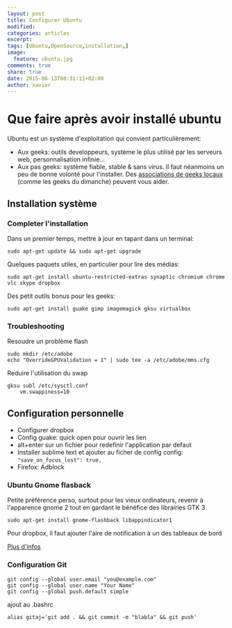 ```yaml
---
layout: post
title: Configurer Ubuntu
modified:
categories: articles
excerpt:
tags: [Ubuntu,OpenSource,installation,]
image: 
  feature: ubuntu.jpg
comments: true
share: true
date: 2015-06-13T08:31:11+02:00
author: xavier
---
```

# Que faire après avoir installé ubuntu

Ubuntu est un système d'exploitation qui convient particulièrement:

* Aux geeks: outils developpeurs, système le plus utilisé par les serveurs web, personnalisation infinie...
* Aux pas geeks: système fiable, stable & sans virus. Il faut néanmoins un peu de bonne volonté pour l'installer. Des [associations de geeks locaux](https://aful.org/gul) (comme les geeks du dimanche) peuvent vous aider.

## Installation système

###  Completer l'installation

Dans un premier temps, mettre à jour en tapant dans un terminal:

    sudo apt-get update && sudo apt-get upgrade

Quelques paquets utiles, en particulier pour lire des médias:

    sudo apt-get install ubuntu-restricted-extras synaptic chromium chrome vlc skype dropbox

Des petit outils bonus pour les geeks:

    sudo apt-get install guake gimp imagemagick gksu virtualbox

### Troubleshooting

Resoudre un problème flash

    sudo mkdir /etc/adobe
    echo "OverrideGPUValidation = 1" | sudo tee -a /etc/adobe/mms.cfg

Reduire l'utilisation du swap

	gksu subl /etc/sysctl.conf
		vm.swappiness=10


## Configuration personnelle

* Configurer dropbox
* Config guake: quick open pour ouvrir les lien
* alt+enter sur un fichier pour redefinir l'application par defaut
* Installer sublime text et ajouter au ficher de config config: `"save_on_focus_lost": true,`
* Firefox: Adblock

### Ubuntu Gnome flasback

Petite préférence perso, surtout pour les vieux ordinateurs, revenir à l'apparence gnome 2 tout en gardant le bénéfice des librairies GTK 3

	sudo apt-get install gnome-flashback libappindicator1

Pour dropbox, il faut ajouter l'aire de notification à un des tableaux de bord

[Plus d'infos](http://www.binarytides.com/install-gnome-flashback-ubuntu/)

### Configuration Git
    git config --global user.email "you@example.com"
    git config --global user.name "Your Name"
    git config --global push.default simple

ajout au .bashrc

    alias gitaj='git add . && git commit -m "blabla" && git push'





